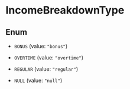 

# IncomeBreakdownType

## Enum


* `BONUS` (value: `"bonus"`)

* `OVERTIME` (value: `"overtime"`)

* `REGULAR` (value: `"regular"`)

* `NULL` (value: `"null"`)



